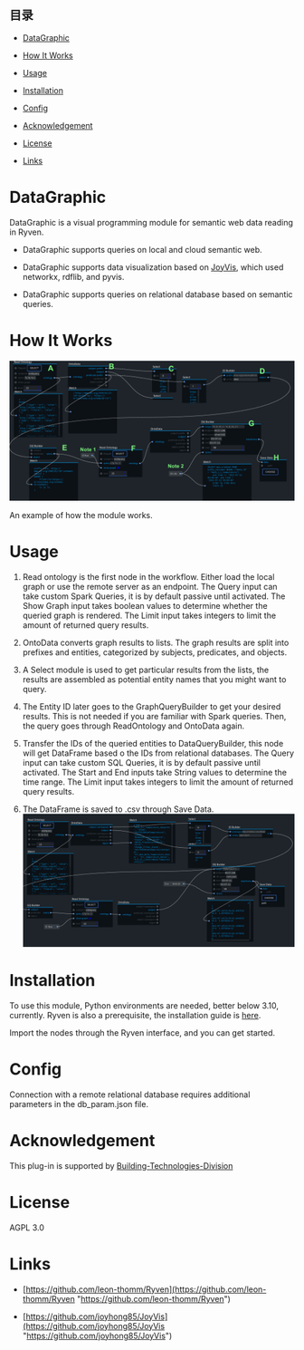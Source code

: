 ## 目录

*   [DataGraphic](#datagraphic)

*   [How It Works](#how-it-works)

*   [Usage](#usage)

*   [Installation](#installation)

*   [Config](#config)

*   [Acknowledgement](#acknowledgement)

*   [License](#license)

*   [Links](#links)

# DataGraphic

DataGraphic is a visual programming module for semantic web data reading in Ryven.

*   DataGraphic supports queries on local and cloud semantic web.

*   DataGraphic supports data visualization based on [JoyVis](https://github.com/joyhong85/JoyVis "JoyVis"), which used networkx, rdflib, and pyvis.

*   DataGraphic supports queries on relational database based on semantic queries.

# How It Works

![](image/example_1XsbvP211D.png)

An example of how the module works.

# Usage

1.  Read ontology is the first node in the workflow. Either load the local graph or use the remote server as an endpoint. The Query input can take custom Spark Queries, it is by default passive until activated. The Show Graph input takes boolean values to determine whether the queried graph is rendered. The Limit input takes integers to limit the amount of returned query results.

2.  OntoData converts graph results to lists. The graph results are split into prefixes and entities, categorized by subjects,  predicates, and objects.

3.  A Select module is used to get particular results from the lists, the results are assembled as potential entity names that you might want to query.

4.  The Entity ID later goes to the GraphQueryBuilder to get your desired results. This is not needed if you are familiar with Spark queries. Then, the query goes through ReadOntology and OntoData again.&#x20;

5.  Transfer the IDs of the queried entities to DataQueryBuilder, this node will get DataFrame based o the IDs from relational databases. The Query input can take custom SQL Queries, it is by default passive until activated. The Start and End inputs take String values to determine the time range. The Limit input takes integers to limit the amount of returned query results.

6.  The DataFrame is saved to .csv through Save Data.
![](image/example.png)

# Installation

To use this module, Python environments are needed, better below 3.10, currently. Ryven is also a prerequisite, the installation guide is [here](https://github.com/leon-thomm/Ryven "here").

Import the nodes through the Ryven interface, and you can get started.

# Config

Connection with a remote relational database requires additional parameters in the db\_param.json file.

# Acknowledgement

This plug-in is supported by [Building-Technologies-Division](https://www.midea.com/cn/Our-Businesses/HVAC-Building-Technologies-Division)

# License

AGPL 3.0

# Links

*   [https://github.com/leon-thomm/Ryven](https://github.com/leon-thomm/Ryven "https://github.com/leon-thomm/Ryven")

*   [https://github.com/joyhong85/JoyVis](https://github.com/joyhong85/JoyVis "https://github.com/joyhong85/JoyVis")

